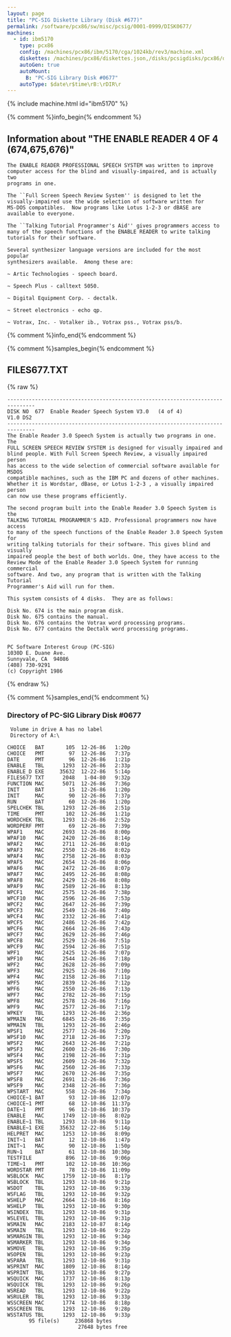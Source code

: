 ```yaml
---
layout: page
title: "PC-SIG Diskette Library (Disk #677)"
permalink: /software/pcx86/sw/misc/pcsig/0001-0999/DISK0677/
machines:
  - id: ibm5170
    type: pcx86
    config: /machines/pcx86/ibm/5170/cga/1024kb/rev3/machine.xml
    diskettes: /machines/pcx86/diskettes.json,/disks/pcsigdisks/pcx86/diskettes.json
    autoGen: true
    autoMount:
      B: "PC-SIG Library Disk #0677"
    autoType: $date\r$time\rB:\rDIR\r
---
```


{% include machine.html id="ibm5170" %}

{% comment %}info_begin{% endcomment %}

## Information about "THE ENABLE READER 4 OF 4 (674,675,676)"

    The ENABLE READER PROFESSIONAL SPEECH SYSTEM was written to improve
    computer access for the blind and visually-impaired, and is actually two
    programs in one.
    
    The ``Full Screen Speech Review System'' is designed to let the
    visually-impaired use the wide selection of software written for
    MS-DOS compatibles.  Now programs like Lotus 1-2-3 or dBASE are
    available to everyone.
    
    The ``Talking Tutorial Programmer's Aid'' gives programmers access to
    many of the speech functions of the ENABLE READER to write talking
    tutorials for their software.
    
    Several synthesizer language versions are included for the most popular
    synthesizers available.  Among these are:
    
    ~ Artic Technologies - speech board.
    
    ~ Speech Plus - calltext 5050.
    
    ~ Digital Equipment Corp. - dectalk.
    
    ~ Street electronics - echo qp.
    
    ~ Votrax, Inc. - Votalker ib., Votrax pss., Votrax pss/b.
{% comment %}info_end{% endcomment %}

{% comment %}samples_begin{% endcomment %}

## FILES677.TXT

{% raw %}
```
-------------------------------------------------------------------------------
DISK NO  677  Enable Reader Speech System V3.0   (4 of 4)          V1.0 DS2
-------------------------------------------------------------------------------
The Enable Reader 3.0 Speech System is actually two programs in one. The
FULL SCREEN SPEECH REVIEW SYSTEM is designed for visually impaired and
blind people. With Full Screen Speech Review, a visually impaired person
has access to the wide selection of commercial software available for MSDOS
compatible machines, such as the IBM PC and dozens of other machines.
Whether it is Wordstar, dBase, or Lotus 1-2-3 , a visually impaired person
can now use these programs efficiently.
 
The second program built into the Enable Reader 3.0 Speech System is the
TALKING TUTORIAL PROGRAMMER'S AID. Professional programmers now have access
to many of the speech functions of the Enable Reader 3.0 Speech System for
writing talking tutorials for their software. This gives blind and visually
impaired people the best of both worlds. One, they have access to the
Review Mode of the Enable Reader 3.0 Speech System for running commercial
software. And two, any program that is written with the Talking Tutorial
Programmer's Aid will run for them.
 
This system consists of 4 disks.  They are as follows:
 
Disk No. 674 is the main program disk.
Disk No. 675 contains the manual.
Disk No. 676 contains the Votrax word processing programs.
Disk No. 677 contains the Dectalk word processing programs.
 
 
PC Software Interest Group (PC-SIG)
1030D E. Duane Ave.
Sunnyvale, CA  94086
(408) 730-9291
(c) Copyright 1986
```
{% endraw %}

{% comment %}samples_end{% endcomment %}

### Directory of PC-SIG Library Disk #0677

     Volume in drive A has no label
     Directory of A:\

    CHOICE   BAT       105  12-26-86   1:20p
    CHOICE   PMT        97  12-26-86   7:37p
    DATE     PMT        96  12-26-86   1:21p
    ENABLE   TBL      1293  12-26-86   2:33p
    ENABLE_D EXE     35632  12-22-86   5:14p
    FILES677 TXT      2048   1-04-80   9:32p
    FUNCTION MAC      5071  12-26-86   7:36p
    INIT     BAT        15  12-26-86   1:20p
    INIT     MAC        90  12-26-86   7:37p
    RUN      BAT        60  12-26-86   1:20p
    SPELCHEK TBL      1293  12-26-86   2:51p
    TIME     PMT       102  12-26-86   1:21p
    WORDCHEK TBL      1293  12-26-86   2:52p
    WORDPERF PMT        69  12-26-86   7:39p
    WPAF1    MAC      2693  12-26-86   8:00p
    WPAF10   MAC      2420  12-26-86   8:14p
    WPAF2    MAC      2711  12-26-86   8:01p
    WPAF3    MAC      2550  12-26-86   8:02p
    WPAF4    MAC      2758  12-26-86   8:03p
    WPAF5    MAC      2654  12-26-86   8:06p
    WPAF6    MAC      2472  12-26-86   8:07p
    WPAF7    MAC      2495  12-26-86   8:08p
    WPAF8    MAC      2429  12-26-86   8:08p
    WPAF9    MAC      2589  12-26-86   8:13p
    WPCF1    MAC      2575  12-26-86   7:38p
    WPCF10   MAC      2596  12-26-86   7:53p
    WPCF2    MAC      2647  12-26-86   7:39p
    WPCF3    MAC      2549  12-26-86   7:40p
    WPCF4    MAC      2332  12-26-86   7:41p
    WPCF5    MAC      2486  12-26-86   7:42p
    WPCF6    MAC      2664  12-26-86   7:43p
    WPCF7    MAC      2629  12-26-86   7:46p
    WPCF8    MAC      2529  12-26-86   7:51p
    WPCF9    MAC      2594  12-26-86   7:51p
    WPF1     MAC      2425  12-26-86   7:07p
    WPF10    MAC      2544  12-26-86   7:18p
    WPF2     MAC      2628  12-26-86   7:09p
    WPF3     MAC      2925  12-26-86   7:10p
    WPF4     MAC      2158  12-26-86   7:11p
    WPF5     MAC      2839  12-26-86   7:12p
    WPF6     MAC      2550  12-26-86   7:13p
    WPF7     MAC      2782  12-26-86   7:15p
    WPF8     MAC      2578  12-26-86   7:16p
    WPF9     MAC      2577  12-26-86   7:17p
    WPKEY    TBL      1293  12-26-86   2:36p
    WPMAIN   MAC      6845  12-26-86   7:35p
    WPMAIN   TBL      1293  12-26-86   2:46p
    WPSF1    MAC      2577  12-26-86   7:20p
    WPSF10   MAC      2718  12-26-86   7:37p
    WPSF2    MAC      2643  12-26-86   7:21p
    WPSF3    MAC      2600  12-26-86   7:30p
    WPSF4    MAC      2198  12-26-86   7:31p
    WPSF5    MAC      2609  12-26-86   7:32p
    WPSF6    MAC      2560  12-26-86   7:33p
    WPSF7    MAC      2670  12-26-86   7:35p
    WPSF8    MAC      2691  12-26-86   7:36p
    WPSF9    MAC      2348  12-26-86   7:36p
    WPSTART  MAC       558  12-26-86   7:34p
    CHOICE~1 BAT        93  12-10-86  12:07p
    CHOICE~1 PMT        68  12-10-86  11:37p
    DATE~1   PMT        96  12-10-86  10:37p
    ENABLE   MAC      1749  12-10-86   8:02p
    ENABLE~1 TBL      1293  12-10-86   9:11p
    ENABLE~1 EXE     35632  12-22-86   5:14p
    HELPRET  MAC      1253  12-10-86   8:09p
    INIT~1   BAT        12  12-10-86   1:47p
    INIT~1   MAC        90  12-10-86   1:50p
    RUN~1    BAT        61  12-10-86  10:30p
    TESTFILE           896  12-10-86   9:06p
    TIME~1   PMT       102  12-10-86  10:36p
    WORDSTAR PMT        78  12-10-86  11:09p
    WSBLOCK  MAC      1759  12-10-86   8:17p
    WSBLOCK  TBL      1293  12-10-86   9:21p
    WSDOT    TBL      1293  12-10-86   9:33p
    WSFLAG   TBL      1293  12-10-86   9:32p
    WSHELP   MAC      2664  12-10-86   8:16p
    WSHELP   TBL      1293  12-10-86   9:30p
    WSINDEX  TBL      1293  12-10-86   9:31p
    WSLEVEL  TBL      1293  12-10-86   9:31p
    WSMAIN   MAC      2183  12-10-87   8:14p
    WSMAIN   TBL      1293  12-10-86   9:22p
    WSMARGIN TBL      1293  12-10-86   9:34p
    WSMARKER TBL      1293  12-10-86   9:34p
    WSMOVE   TBL      1293  12-10-86   9:35p
    WSOPEN   TBL      1293  12-10-86   9:23p
    WSPARA   TBL      1293  12-10-86   9:31p
    WSPRINT  MAC      1809  12-10-86   8:14p
    WSPRINT  TBL      1293  12-10-86   9:27p
    WSQUICK  MAC      1737  12-10-86   8:13p
    WSQUICK  TBL      1293  12-10-86   9:26p
    WSREAD   TBL      1293  12-10-86   9:22p
    WSRULER  TBL      1293  12-10-86   9:33p
    WSSCREEN MAC      1774  12-10-86   8:18p
    WSSCREEN TBL      1293  12-10-86   9:28p
    WSSTATUS TBL      1293  12-10-86   9:33p
           95 file(s)     236868 bytes
                           27648 bytes free
